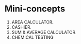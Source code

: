 # Mini-concepts
  1. AREA CALCULATOR.
  2. CASHIER.
  3. SUM & AVERAGE CALCULATOR.
  4. CHEMICAL TESTING

